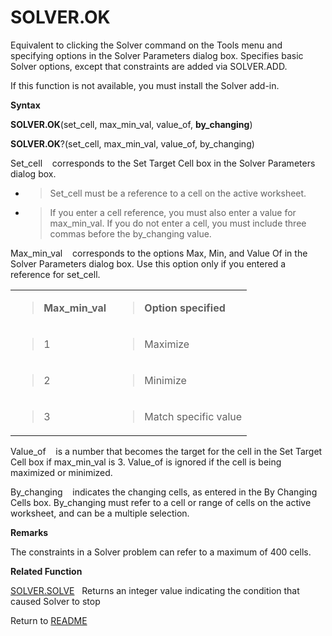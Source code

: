 # SOLVER.OK

Equivalent to clicking the Solver command on the Tools menu and
specifying options in the Solver Parameters dialog box. Specifies basic
Solver options, except that constraints are added via SOLVER.ADD.

If this function is not available, you must install the Solver add-in.

**Syntax**

**SOLVER.OK**(set\_cell, max\_min\_val, value\_of, **by\_changing**)

**SOLVER.OK**?(set\_cell, max\_min\_val, value\_of, by\_changing)

Set\_cell&nbsp;&nbsp;&nbsp;&nbsp;corresponds to the Set Target Cell box
in the Solver Parameters dialog box.

  - > Set\_cell must be a reference to a cell on the active worksheet.

  - > If you enter a cell reference, you must also enter a value for
    > max\_min\_val. If you do not enter a cell, you must include three
    > commas before the by\_changing value.


Max\_min\_val&nbsp;&nbsp;&nbsp;&nbsp;corresponds to the options Max,
Min, and Value Of in the Solver Parameters dialog box. Use this option
only if you entered a reference for set\_cell.

<table>
<tbody>
<tr class="odd">
<td><blockquote>
<p><strong>Max_min_val</strong></p>
</blockquote></td>
<td><blockquote>
<p><strong>Option specified</strong></p>
</blockquote></td>
</tr>
<tr class="even">
<td><blockquote>
<p>1</p>
</blockquote></td>
<td><blockquote>
<p>Maximize</p>
</blockquote></td>
</tr>
<tr class="odd">
<td><blockquote>
<p>2</p>
</blockquote></td>
<td><blockquote>
<p>Minimize</p>
</blockquote></td>
</tr>
<tr class="even">
<td><blockquote>
<p>3</p>
</blockquote></td>
<td><blockquote>
<p>Match specific value</p>
</blockquote></td>
</tr>
</tbody>
</table>

Value\_of&nbsp;&nbsp;&nbsp;&nbsp;is a number that becomes the target for
the cell in the Set Target Cell box if max\_min\_val is 3. Value\_of is
ignored if the cell is being maximized or minimized.

By\_changing&nbsp;&nbsp;&nbsp;&nbsp;indicates the changing cells, as
entered in the By Changing Cells box. By\_changing must refer to a cell
or range of cells on the active worksheet, and can be a multiple
selection.

**Remarks**

The constraints in a Solver problem can refer to a maximum of 400 cells.

**Related Function**

[SOLVER.SOLVE](SOLVER.SOLVE.md)&nbsp;&nbsp;&nbsp;Returns an integer value indicating the
condition that caused Solver to stop



Return to [README](README.md)

